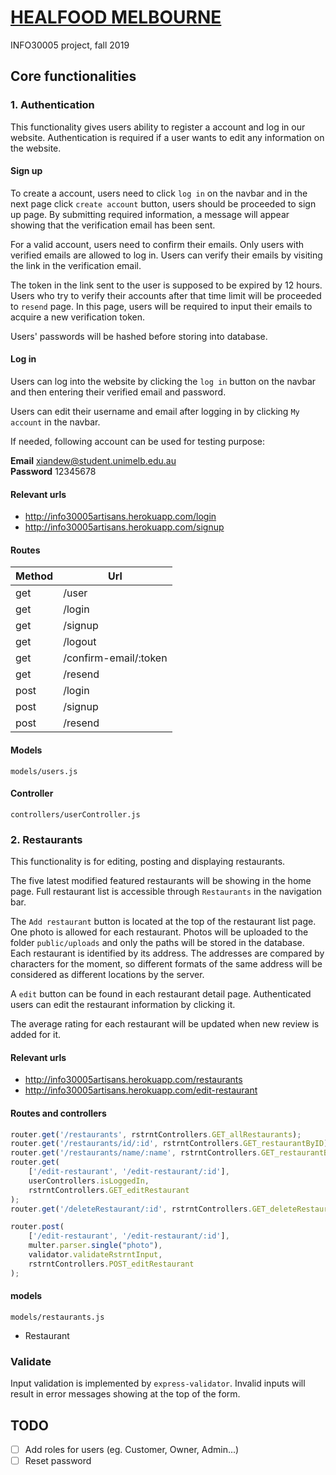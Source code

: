 # [HEALFOOD MELBOURNE](http://info30005artisans.herokuapp.com)
INFO30005 project, fall 2019

## Core functionalities

### 1. Authentication

This functionality gives users ability to register a account
and log in our website. Authentication is required if a user
wants to edit any information on the website.

#### Sign up

To create a account, users need to click `log in` on the navbar
and in the next page click `create account` button, users should
be proceeded to sign up page. By submitting required information,
a message will appear showing that the verification email has been
sent.

For a valid account, users need to confirm their emails.
Only users with verified emails are allowed to log in. Users
can verify their emails by visiting the link in the verification
email.

The token in the link sent to the user is supposed to be expired by
12 hours. Users who try to verify their accounts after that time limit
will be proceeded to `resend` page. In this page, users will be required
to input their emails to acquire a new verification token.

Users' passwords will be hashed before storing into database.

#### Log in

Users can log into the website by clicking the `log in` button
on the navbar and then entering their verified email and password.

Users can edit their username and email after logging in by clicking
`My account` in the navbar.

If needed, following account can be used for testing purpose:

**Email** xiandew@student.unimelb.edu.au\
**Password** 12345678


#### Relevant urls

- http://info30005artisans.herokuapp.com/login
- http://info30005artisans.herokuapp.com/signup

#### Routes

| Method   | Url   |
| -------- |-------|
| get      | /user
| get      | /login
| get      | /signup
| get      | /logout
| get      | /confirm-email/:token
| get      | /resend
| post     | /login
| post     | /signup
| post     | /resend

#### Models

`models/users.js`

#### Controller

`controllers/userController.js`


### 2. Restaurants

This functionality is for editing, posting and displaying restaurants.

The five latest modified featured restaurants will be showing in the home
page. Full restaurant list is accessible through `Restaurants` in the
navigation bar.

The `Add restaurant` button is located at the top of the restaurant list
page. One photo is allowed for each restaurant. Photos will be uploaded
to the folder `public/uploads` and only the paths will be stored in the
database. Each restaurant is identified by its address. The addresses are
compared by characters for the moment, so different formats of the same
address will be considered as different locations by the server.

A `edit` button can be found in each restaurant detail page. Authenticated
users can edit the restaurant information by clicking it.

The average rating for each restaurant will be updated when new review is
added for it.

#### Relevant urls

- http://info30005artisans.herokuapp.com/restaurants
- http://info30005artisans.herokuapp.com/edit-restaurant

#### Routes and controllers

```javascript
router.get('/restaurants', rstrntControllers.GET_allRestaurants);
router.get('/restaurants/id/:id', rstrntControllers.GET_restaurantByID);
router.get('/restaurants/name/:name', rstrntControllers.GET_restaurantByName);
router.get(
    ['/edit-restaurant', '/edit-restaurant/:id'],
    userControllers.isLoggedIn,
    rstrntControllers.GET_editRestaurant
);
router.get('/deleteRestaurant/:id', rstrntControllers.GET_deleteRestaurant);

router.post(
    ['/edit-restaurant', '/edit-restaurant/:id'],
    multer.parser.single("photo"),
    validator.validateRstrntInput,
    rstrntControllers.POST_editRestaurant
);
```

#### models

`models/restaurants.js`

- Restaurant


### Validate

Input validation is implemented by `express-validator`. Invalid
inputs will result in error messages showing at the top of the form.


## TODO

* [ ] Add roles for users (eg. Customer, Owner, Admin...)
* [ ] Reset password